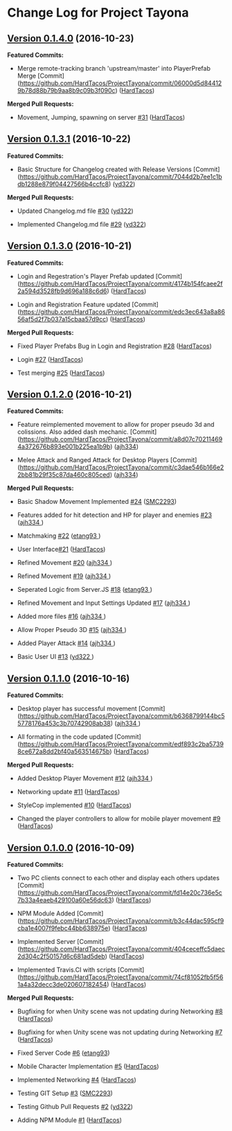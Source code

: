 # Change Log for Project Tayona

## [Version 0.1.4.0](https://github.com/HardTacos/ProjectTayona/pull/31) (2016-10-23)

**Featured Commits:**

- Merge remote-tracking branch 'upstream/master' into PlayerPrefab Merge [Commit] (https://github.com/HardTacos/ProjectTayona/commit/06000d5d844129b78d88b79b9aa8b9c09b3f090c) ([HardTacos](https://github.com/HardTacos))

**Merged Pull Requests:**

- Movement, Jumping, spawning on server [\#31](https://github.com/HardTacos/ProjectTayona/pull/31) ([HardTacos](https://github.com/HardTacos))


## [Version 0.1.3.1](https://github.com/HardTacos/ProjectTayona/pull/30) (2016-10-22)

**Featured Commits:**

- Basic Structure for Changelog created with Release Versions
 [Commit] (https://github.com/HardTacos/ProjectTayona/commit/7044d2b7ee1c1bdb1288e879f04427566b4ccfc8) ([yd322](https://github.com/yd322))

**Merged Pull Requests:**

- Updated Changelog.md file [\#30](https://github.com/HardTacos/ProjectTayona/pull/30) ([yd322](https://github.com/yd322))

- Implemented Changelog.md file [\#29](https://github.com/HardTacos/ProjectTayona/pull/29) ([yd322](https://github.com/yd322))


## [Version 0.1.3.0](https://github.com/HardTacos/ProjectTayona/pull/28) (2016-10-21)

**Featured Commits:**

- Login and Regestration's Player Prefab updated [Commit] (https://github.com/HardTacos/ProjectTayona/commit/4174b154fcaee2f2a594d3528fb9d696a188c6d6) ([HardTacos](https://github.com/HardTacos))

- Login and Registration Feature updated [Commit] (https://github.com/HardTacos/ProjectTayona/commit/edc3ec643a8a8656af5d2f7b037a15cbaa57d9cc) ([HardTacos](https://github.com/HardTacos))

**Merged Pull Requests:**

- Fixed Player Prefabs Bug in Login and Registration [\#28](https://github.com/HardTacos/ProjectTayona/pull/28) ([HardTacos](https://github.com/HardTacos))

- Login [\#27](https://github.com/HardTacos/ProjectTayona/pull/27) ([HardTacos](https://github.com/etang93))

- Test merging [\#25](https://github.com/HardTacos/ProjectTayona/pull/25) ([HardTacos](https://github.com/etang93))


## [Version 0.1.2.0](https://github.com/HardTacos/ProjectTayona/pull/24) (2016-10-21)

**Featured Commits:**

- Feature reimplemented movement to allow for proper pseudo 3d and colissions. Also added dash mechanic. [Commit] (https://github.com/HardTacos/ProjectTayona/commit/a8d07c702114694a372676b893e001b225ea1b9b) ([ajh334](https://github.com/ajh334))

- Melee Attack and Ranged Attack for Desktop Players [Commit] (https://github.com/HardTacos/ProjectTayona/commit/c3dae546b166e22bb81b29f35c87da460c805ced) ([ajh334](https://github.com/ajh334))

**Merged Pull Requests:**

- Basic Shadow Movement Implemented [\#24](https://github.com/HardTacos/ProjectTayona/pull/24) ([SMC2293](https://github.com/SMC2293))

- Features added for hit detection and HP for player and enemies [\#23](https://github.com/HardTacos/ProjectTayona/pull/23) ([ajh334 ](https://github.com/ajh334 ))

- Matchmaking [\#22](https://github.com/HardTacos/ProjectTayona/pull/22) ([etang93 ](https://github.com/etang93 ))

- User Interface[\#21](https://github.com/HardTacos/ProjectTayona/pull/21) ([HardTacos](https://github.com/HardTacos))

- Refined Movement [\#20](https://github.com/HardTacos/ProjectTayona/pull/20) ([ajh334 ](https://github.com/ajh334 ))

- Refined Movement [\#19](https://github.com/HardTacos/ProjectTayona/pull/19) ([ajh334 ](https://github.com/ajh334 ))

- Seperated Logic from Server.JS [\#18](https://github.com/HardTacos/ProjectTayona/pull/18) ([etang93 ](https://github.com/etang93 ))

- Refined Movement and Input Settings Updated [\#17](https://github.com/HardTacos/ProjectTayona/pull/17) ([ajh334 ](https://github.com/ajh334 ))

- Added more files [\#16](https://github.com/HardTacos/ProjectTayona/pull/16) ([ajh334 ](https://github.com/ajh334 ))

- Allow Proper Pseudo 3D [\#15](https://github.com/HardTacos/ProjectTayona/pull/15) ([ajh334 ](https://github.com/ajh334 ))

- Added Player Attack [\#14](https://github.com/HardTacos/ProjectTayona/pull/14) ([ajh334 ](https://github.com/ajh334 ))

- Basic User UI [\#13](https://github.com/HardTacos/ProjectTayona/pull/13) ([yd322 ](https://github.com/yd322 ))


## [Version 0.1.1.0](https://github.com/HardTacos/ProjectTayona/pull/12) (2016-10-16)

**Featured Commits:**

- Desktop player has successful movement [Commit] (https://github.com/HardTacos/ProjectTayona/commit/b6368799144bc55778176a453c3b70742908ab38) ([ajh334 ](https://github.com/ajh334 ))

- All formating in the code updated [Commit] (https://github.com/HardTacos/ProjectTayona/commit/edf893c2ba57398ce672a8dd2bf40a563514675b) ([HardTacos](https://github.com/HardTacos))

**Merged Pull Requests:**

- Added Desktop Player Movement [\#12](https://github.com/HardTacos/ProjectTayona/pull/12) ([ajh334 ](https://github.com/ajh334 ))

- Networking update [\#11](https://github.com/HardTacos/ProjectTayona/pull/11) ([HardTacos](https://github.com/HardTacos))

- StyleCop implemented [\#10](https://github.com/HardTacos/ProjectTayona/pull/10) ([HardTacos](https://github.com/HardTacos))

- Changed the player controllers to allow for mobile player movement [\#9](https://github.com/HardTacos/ProjectTayona/pull/9) ([HardTacos](https://github.com/HardTacos))


## [Version 0.1.0.0](https://github.com/HardTacos/ProjectTayona/pull/8) (2016-10-09)

**Featured Commits:**

- Two PC clients connect to each other and display each others updates [Commit] (https://github.com/HardTacos/ProjectTayona/commit/fd14e20c736e5c7b33a4eaeb429100a60e56dc63) ([HardTacos](https://github.com/HardTacos))

- NPM Module Added [Commit] (https://github.com/HardTacos/ProjectTayona/commit/b3c44dac595cf9cba1e4007f9febc44bb638975e) ([HardTacos](https://github.com/HardTacos))

- Implemented Server [Commit] (https://github.com/HardTacos/ProjectTayona/commit/404ceceffc5daec2d304c2f50157d6c681ad5deb) ([HardTacos](https://github.com/HardTacos))

- Implemented Travis.CI with scripts [Commit] (https://github.com/HardTacos/ProjectTayona/commit/74cf81052fb5f561a4a32decc3de020607182454) ([HardTacos](https://github.com/HardTacos))

**Merged Pull Requests:**

- Bugfixing for when Unity scene was not updating during Networking [\#8](https://github.com/HardTacos/ProjectTayona/pull/8) ([HardTacos](https://github.com/HardTacos))

- Bugfixing for when Unity scene was not updating during Networking [\#7](https://github.com/HardTacos/ProjectTayona/pull/7) ([HardTacos](https://github.com/HardTacos))

- Fixed Server Code [\#6](https://github.com/HardTacos/ProjectTayona/pull/6) ([etang93](https://github.com/etang93))

- Mobile Character Implementation [\#5](https://github.com/HardTacos/ProjectTayona/pull/5) ([HardTacos](https://github.com/HardTacos))

- Implemented Networking [\#4](https://github.com/HardTacos/ProjectTayona/pull/4) ([HardTacos](https://github.com/HardTacos))

- Testing GIT Setup [\#3](https://github.com/HardTacos/ProjectTayona/pull/3) ([SMC2293](https://github.com/SMC2293))

- Testing Github Pull Requests [\#2](https://github.com/HardTacos/ProjectTayona/pull/2) ([yd322](https://github.com/yd322))

- Adding NPM Module [\#1](https://github.com/HardTacos/ProjectTayona/pull/1) ([HardTacos](https://github.com/HardTacos))


